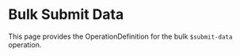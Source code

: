 # Bulk Submit Data

This page provides the OperationDefinition for the bulk `$submit-data` operation.
